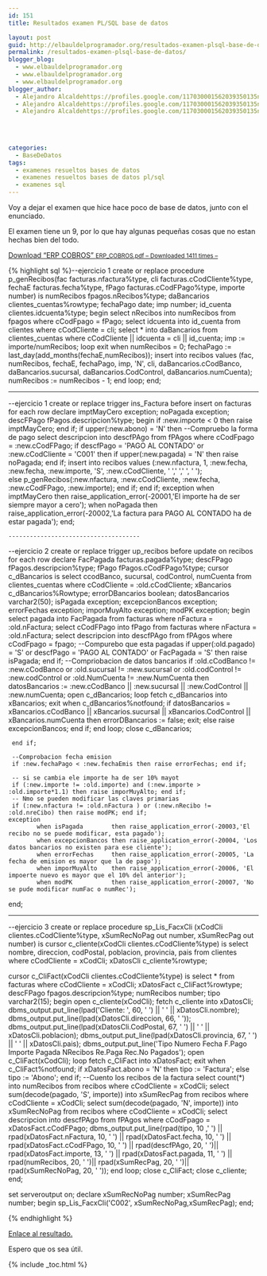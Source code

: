 ```yaml
---
id: 151
title: Resultados examen PL/SQL base de datos

layout: post
guid: http://elbauldelprogramador.org/resultados-examen-plsql-base-de-datos/
permalink: /resultados-examen-plsql-base-de-datos/
blogger_blog:
  - www.elbauldelprogramador.org
  - www.elbauldelprogramador.org
  - www.elbauldelprogramador.org
blogger_author:
  - Alejandro Alcaldehttps://profiles.google.com/117030001562039350135noreply@blogger.com
  - Alejandro Alcaldehttps://profiles.google.com/117030001562039350135noreply@blogger.com
  - Alejandro Alcaldehttps://profiles.google.com/117030001562039350135noreply@blogger.com

  
  
  
categories:
  - BaseDeDatos
tags:
  - examenes resueltos bases de datos
  - examenes resueltos bases de datos pl/sql
  - examenes sql
---
```

<div class="icosql">
</div>

Voy a dejar el examen que hice hace poco de base de datos, junto con el enunciado.

El examen tiene un 9, por lo que hay algunas pequeñas cosas que no estan hechas bien del todo.

<a class="aligncenter download-button" href="https://elbauldelprogramador.com/erp-cobros/" rel="nofollow"> Download &ldquo;ERP COBROS&rdquo; <small>ERP_COBROS.pdf &ndash; Downloaded 1411 times &ndash; </small> </a>



{% highlight sql %}--ejercicio 1
create or replace procedure p_genRecibos(fac facturas.nfactura%type, cli facturas.cCodCliente%type, fechaE facturas.fecha%type, fPago facturas.cCodFPago%type, importe number) 
is
  numRecibos fpagos.nRecibos%type;
  daBancarios clientes_cuentas%rowtype;
  fechaPago date;
  imp number;
  id_cuenta clientes.idcuenta%type;
begin
     select nRecibos into numRecibos from fpagos where cCodFpago = fPago;
     select idcuenta into id_cuenta from clientes where cCodCliente = cli;
     select * into daBancarios from clientes_cuentas where cCodCliente || idcuenta = cli || id_cuenta;
     imp := importe/numRecibos;
     loop 
          exit when numRecibos = 0;
          fechaPago := last_day(add_months(fechaE,numRecibos));
          insert into recibos values (fac, numRecibos, fechaE, fechaPago, imp, 'N', cli, daBancarios.cCodBanco, daBancarios.sucursal, daBancarios.CodControl, daBancarios.numCuenta);
          numRecibos := numRecibos - 1;
     end loop;
end;


----------------------------
--ejercicio 1
create or replace trigger ins_Factura
before insert
on facturas
for each row
    declare
       imptMayCero exception;
       noPagada    exception;
       descFPago   fPagos.descripcion%type;
    begin
         if :new.importe < 0 then raise imptMayCero; end if;
         if upper(:new.abono) = 'N' then 
            --Compruebo la forma de pago
            select descripcion into descfPAgo from fPAgos where cCodFpago = :new.cCodFPago;
            if descfPago = 'PAGO AL CONTADO' or :new.cCodCliente = 'C001' then
               if upper(:new.pagada) = 'N' then raise noPagada; end if;
               insert into recibos values (:new.nfactura, 1, :new.fecha, :new.fecha, :new.importe, 'S', :new.cCodCliente, ' ',' ',' ', ' ');           
            else
                p_genRecibos(:new.nfactura, :new.cCodCliente, :new.fecha, :new.cCodFPago, :new.importe);
            end if;
         end if;
    exception
             when imptMayCero then raise_application_error(-20001,'El importe ha de ser siempre mayor a cero');
             when noPagada then raise_application_error(-20002,'La factura para PAGO AL CONTADO ha de estar pagada');
    end;
    
    
    
    
    -------------------------------------
--ejercicio 2
create or replace trigger up_recibos
before update
on recibos
for each row
declare
       FacPagada facturas.pagada%type;
       descFPago fPagos.descripcion%type;
       fPago     fPagos.cCodFPago%type;
       cursor c_dBancarios is select ccodBanco, sucursal, codControl, numCuenta from clientes_cuentas where cCodCliente = :old.cCodCliente;
       xBancarios c_dBancarios%Rowtype;
       errorDBancarios boolean;
       datosBancarios  varchar2(50);
       isPagada        exception;
       excepcionBancos exception;
       errorFechas     exception;
       imporMuyAlto    exception;
       modPK           exception;
begin
     select pagada into FacPagada from facturas where nFactura = :old.nFactura;
     select cCodFPago into fPago from facturas where nFactura = :old.nFactura;
     select descripcion into descfPAgo from fPAgos where cCodFpago = fpago;
     --Compurebo que esta pagadas
     if upper(:old.pagado) = 'S' or descfPago = 'PAGO AL CONTADO' or FacPagada = 'S' then raise isPagada; end if;
     --Compriobacion de datos bancarios
     if :old.cCodBanco != :new.cCodBanco or :old.sucursal != :new.sucursal or :old.codControl != :new.codControl or :old.NumCuenta != :new.NumCuenta then
        datosBancarios := :new.cCodBanco || :new.sucursal || :new.CodControl || :new.numCuenta;
        open c_dBancarios;
             loop
                 fetch c_dBancarios into xBancarios;
                 exit when c_dBancarios%notfound;
                 if datosBancarios = xBancarios.cCodBanco || xBancarios.sucursal || xBancarios.CodControl || xBancarios.numCuenta then
                    errorDBancarios := false;
                    exit;
                 else
                     raise excepcionBancos;
                 end if;
             end loop;
        close c_dBancarios;
     
     end if; 
     
     --Comprobacion fecha emision
     if :new.fechaPago < :new.fechaEmis then raise errorFechas; end if;
     
     -- si se cambia ele importe ha de ser 10% mayot
     if (:new.importe != :old.importe) and (:new.importe > :old.importe*1.1) then raise imporMuyAlto; end if;
     -- Nmo se pueden modificar las claves primarias
     if (:new.nfactura != :old.nFactura ) or (:new.nRecibo != :old.nreCibo) then raise modPK; end if;
    exception
            when isPagada        then raise_application_error(-20003,'El recibo no se puede modificar, esta pagado');
            when excepcionBancos then raise_application_error(-20004, 'Los datos bancarios no existen para ese cliente');
            when errorFechas     then raise_application_error(-20005, 'La fecha de emision es mayor que la de pago');
            when imporMuyAlto    then raise_application_error(-20006, 'El impoerte nuevo es mayor que el 10% del anterior');
            when modPK           then raise_application_error(-20007, 'No se pude modificar numFac o numRec');
end;





-----------------------------------

--ejercicio 3
create or replace procedure sp_Lis_FacxCli (xCodCli clientes.cCodCliente%type, xSumRecNoPag out number, xSumRecPag out number) 
is
  cursor c_cliente(xCodCli clientes.cCodCliente%type) 
  is 
     select nombre, direccion, codPostal, poblacion, provincia, pais from clientes where cCodCliente = xCodCli;
  xDatosCli c_cliente%rowtype;
  
  cursor c_CliFact(xCodCli clientes.cCodCliente%type)
  is
    select * from facturas where cCodCliente = xCodCli;
  xDatosFact c_CliFact%rowtype;
  descFPago fpagos.descripcion%type;
  numRecibos number;
  tipo varchar2(15);
begin
     open c_cliente(xCodCli);
          fetch c_cliente into xDatosCli;
          dbms_output.put_line(lpad('Cliente: ', 60, ' ') || '   ' || xDatosCli.nombre);
          dbms_output.put_line(lpad(xDatosCli.direccion, 66, ' '));
          dbms_output.put_line(lpad(xDatosCli.CodPostal, 67, ' ') || '   ' || xDatosCli.poblacion);
          dbms_output.put_line(lpad(xDatosCli.provincia, 67, ' ') || '   ' || xDatosCli.pais);
          dbms_output.put_line('Tipo     Numero     Fecha     F.Pago                      Importe     Pagada    NRecibos    Re.Paga    Rec.No Pagados');
          open c_CliFact(xCodCli);
          loop
              fetch c_CliFact into xDatosFact;
              exit when c_CliFact%notfound;
              if xDatosFact.abono = 'N' then tipo := 'Factura';
              else tipo := 'Abono'; end if;
              --Cuento los recibos de la factura
              select count(*) into numRecibos from recibos where cCodCliente = xCodCli;
              select sum(decode(pagado, 'S', importe)) into xSumRecPag from recibos where cCodCliente = xCodCli; 
              select sum(decode(pagado, 'N', importe)) into xSumRecNoPag from recibos where cCodCliente = xCodCli;
              select descripcion into descfPAgo from fPAgos where cCodFpago = xDatosFact.cCodFPago; 
              dbms_output.put_line(rpad(tipo, 10 ,' ') || rpad(xDatosFact.nFactura, 10, ' ') 
              || rpad(xDatosFact.fecha, 10, ' ') || rpad(xDatosFact.cCodFPago, 10, ' ')
              || rpad(descfPAgo, 20, ' ')|| rpad(xDatosFact.importe, 13, ' ') || rpad(xDatosFact.pagada, 11, ' ')
              || rpad(numRecibos, 20, ' ')|| rpad(xSumRecPag, 20, ' ')|| rpad(xSumRecNoPag, 20, ' '));
          end loop;
          close c_CliFact;
     close c_cliente;
end;

set serveroutput on;
declare
xSumRecNoPag number;
xSumRecPag number;
begin
sp_Lis_FacxCli('C002', xSumRecNoPag,xSumRecPag);
end;


{% endhighlight %}

[Enlace al resultado.][1]

Espero que os sea útil.



 [1]: http://pastebin.com/CUDjz0kc

{% include _toc.html %}
